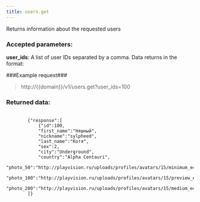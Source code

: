 ```yaml
---
title: users.get
---
```

Returns information about the requested users

### Accepted parameters: ###

**user_ids**: A list of user IDs separated by a comma. Data returns in the format:

###Example request###

> http://{{domain}}/v1/users.get?user_ids=100

### Returned data: ###
<pre>
    <code>
        {"response":[
            {"id":100,
            "first_name":"Няшный",
            "nickname":"sylpheed",
            "last_name":"Котя",
            "sex":2,
            "city":"Underground",
            "country":"Alpha Centauri",
            "photo_50":"http://playvision.ru/uploads/profiles/avatars/15/minimum_e470jjb53f8.png",
            "photo_100":"http://playvision.ru/uploads/profiles/avatars/15/preview_e470jjb53f8.png",
            "photo_200":"http://playvision.ru/uploads/profiles/avatars/15/medium_e470jjb53f8.png"}
        ]}
    </code>

</pre>
